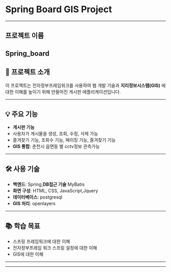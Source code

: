 # Spring Board GIS Project
---

## 프로젝트 이름
Spring_board
---

## 🌟 프로젝트 소개

이 프로젝트는 전자정부프레임워크를 사용하여 웹 개발 기술과 
**지리정보시스템(GIS)** 에 대한 이해를 높이기 위해 만들어진 게시판 애플리케이션입니다. 

---

## 💡 주요 기능

- **게시판 기능**
- 사용자가 게시물을 생성, 조회, 수정, 삭제 가능
-  즐겨찾기 기능, 조회수 기능, 페이징 기능, 즐겨찾기 기능
- **GIS 통합**: 춘천시 읍면동 별 cctv정보 관측가능


---

## 🛠 사용 기술

- **백엔드**: Spring,**DB접근 기술** MyBatis
- **화면 구성**: HTML, CSS, JavaScript,Jquery
- **데이터베이스**: postgresql
- **GIS 처리**: openlayers

---

## 📚 학습 목표

- 스프링 프레임워크에 대한 이해
- 전자정부프레임 워크 스프링 설정에 대한 이해
- GIS에 대한 이해


---




---



  
